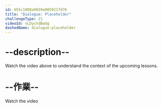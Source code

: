 ```yaml
---
id: 655c1008a9659e8059217d76
title: "Dialogue: Placeholder"
challengeType: 21
videoId: nLDychdBwUg
dashedName: dialogue-placeholder
---
```


# --description--

Watch the video above to understand the context of the upcoming lessons.

# --作業--

Watch the video
